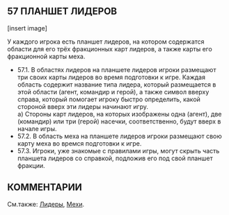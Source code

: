 57 ПЛАНШЕТ ЛИДЕРОВ
---
[insert image]

У каждого игрока есть планшет лидеров, на котором содержатся области для его трёх фракционных карт лидеров, а также карты его фракционной карты меха.
* 57.1. В областях лидеров на планшете лидеров игроки размещают три своих карты лидеров во время подготовки к игре. Каждая область содержит название типа лидера, который размещается в этой области (агент, командир и герой), а также символ вверху справа, который помогает игроку быстро определить, какой стороной вверх эти лидеры начинают игру.  
  а) Стороны карт лидеров, на которых изображены одна (агент), две (командир) или три (герой) насечки, соответственно, будут вверх в начале игры.
* 57.2. В область меха на планшете лидеров игроки размещают свою карту меха во времся подготовки к игре.
* 57.3. Игроки, уже знакомые с правилами игры, могут скрыть часть планшета лидеров со справкой, подложив его под свой планшет фракции.

КОММЕНТАРИИ
---
См.также: [Лидеры](leaders.md), [Мехи](mechs.md).
